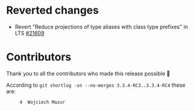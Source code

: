# Reverted changes

- Revert "Reduce projections of type aliases with class type prefixes" in LTS [#21609](https://github.com/scala/scala3/pull/21609)

# Contributors

Thank you to all the contributors who made this release possible 🎉

According to `git shortlog -sn --no-merges 3.3.4-RC3..3.3.4-RC4` these are:

```
     4  Wojciech Mazur
```

